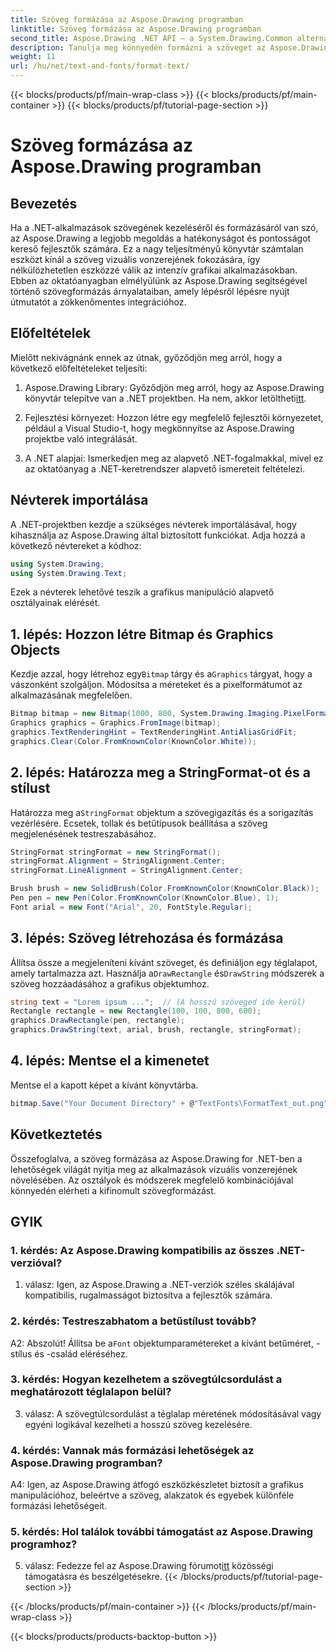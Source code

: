 ```yaml
---
title: Szöveg formázása az Aspose.Drawing programban
linktitle: Szöveg formázása az Aspose.Drawing programban
second_title: Aspose.Drawing .NET API – a System.Drawing.Common alternatívája
description: Tanulja meg könnyedén formázni a szöveget az Aspose.Drawing for .NET-ben. Útmutató lépésről lépésre példákkal.
weight: 11
url: /hu/net/text-and-fonts/format-text/
---
```


{{< blocks/products/pf/main-wrap-class >}}
{{< blocks/products/pf/main-container >}}
{{< blocks/products/pf/tutorial-page-section >}}

# Szöveg formázása az Aspose.Drawing programban

## Bevezetés

Ha a .NET-alkalmazások szövegének kezeléséről és formázásáról van szó, az Aspose.Drawing a legjobb megoldás a hatékonyságot és pontosságot kereső fejlesztők számára. Ez a nagy teljesítményű könyvtár számtalan eszközt kínál a szöveg vizuális vonzerejének fokozására, így nélkülözhetetlen eszközzé válik az intenzív grafikai alkalmazásokban. Ebben az oktatóanyagban elmélyülünk az Aspose.Drawing segítségével történő szövegformázás árnyalataiban, amely lépésről lépésre nyújt útmutatót a zökkenőmentes integrációhoz.

## Előfeltételek

Mielőtt nekivágnánk ennek az útnak, győződjön meg arról, hogy a következő előfeltételeket teljesíti:

1.  Aspose.Drawing Library: Győződjön meg arról, hogy az Aspose.Drawing könyvtár telepítve van a .NET projektben. Ha nem, akkor letöltheti[itt](https://releases.aspose.com/drawing/net/).

2. Fejlesztési környezet: Hozzon létre egy megfelelő fejlesztői környezetet, például a Visual Studio-t, hogy megkönnyítse az Aspose.Drawing projektbe való integrálását.

3. A .NET alapjai: Ismerkedjen meg az alapvető .NET-fogalmakkal, mivel ez az oktatóanyag a .NET-keretrendszer alapvető ismereteit feltételezi.

## Névterek importálása

A .NET-projektben kezdje a szükséges névterek importálásával, hogy kihasználja az Aspose.Drawing által biztosított funkciókat. Adja hozzá a következő névtereket a kódhoz:

```csharp
using System.Drawing;
using System.Drawing.Text;
```

Ezek a névterek lehetővé teszik a grafikus manipuláció alapvető osztályainak elérését.

## 1. lépés: Hozzon létre Bitmap és Graphics Objects

 Kezdje azzal, hogy létrehoz egy`Bitmap` tárgy és a`Graphics` tárgyat, hogy a vászonként szolgáljon. Módosítsa a méreteket és a pixelformátumot az alkalmazásának megfelelően.

```csharp
Bitmap bitmap = new Bitmap(1000, 800, System.Drawing.Imaging.PixelFormat.Format32bppPArgb);
Graphics graphics = Graphics.FromImage(bitmap);
graphics.TextRenderingHint = TextRenderingHint.AntiAliasGridFit;
graphics.Clear(Color.FromKnownColor(KnownColor.White));
```

## 2. lépés: Határozza meg a StringFormat-ot és a stílust

 Határozza meg a`StringFormat` objektum a szövegigazítás és a sorigazítás vezérlésére. Ecsetek, tollak és betűtípusok beállítása a szöveg megjelenésének testreszabásához.

```csharp
StringFormat stringFormat = new StringFormat();
stringFormat.Alignment = StringAlignment.Center;
stringFormat.LineAlignment = StringAlignment.Center;

Brush brush = new SolidBrush(Color.FromKnownColor(KnownColor.Black));
Pen pen = new Pen(Color.FromKnownColor(KnownColor.Blue), 1);
Font arial = new Font("Arial", 20, FontStyle.Regular);
```

## 3. lépés: Szöveg létrehozása és formázása

Állítsa össze a megjeleníteni kívánt szöveget, és definiáljon egy téglalapot, amely tartalmazza azt. Használja a`DrawRectangle` és`DrawString` módszerek a szöveg hozzáadásához a grafikus objektumhoz.

```csharp
string text = "Lorem ipsum ...";  // (A hosszú szöveged ide kerül)
Rectangle rectangle = new Rectangle(100, 100, 800, 600);
graphics.DrawRectangle(pen, rectangle);
graphics.DrawString(text, arial, brush, rectangle, stringFormat);
```

## 4. lépés: Mentse el a kimenetet

Mentse el a kapott képet a kívánt könyvtárba.

```csharp
bitmap.Save("Your Document Directory" + @"TextFonts\FormatText_out.png");
```

## Következtetés

Összefoglalva, a szöveg formázása az Aspose.Drawing for .NET-ben a lehetőségek világát nyitja meg az alkalmazások vizuális vonzerejének növelésében. Az osztályok és módszerek megfelelő kombinációjával könnyedén elérheti a kifinomult szövegformázást.

## GYIK

### 1. kérdés: Az Aspose.Drawing kompatibilis az összes .NET-verzióval?

1. válasz: Igen, az Aspose.Drawing a .NET-verziók széles skálájával kompatibilis, rugalmasságot biztosítva a fejlesztők számára.

### 2. kérdés: Testreszabhatom a betűstílust tovább?

 A2: Abszolút! Állítsa be a`Font` objektumparamétereket a kívánt betűméret, -stílus és -család eléréséhez.

### 3. kérdés: Hogyan kezelhetem a szövegtúlcsordulást a meghatározott téglalapon belül?

3. válasz: A szövegtúlcsordulást a téglalap méretének módosításával vagy egyéni logikával kezelheti a hosszú szöveg kezelésére.

### 4. kérdés: Vannak más formázási lehetőségek az Aspose.Drawing programban?

A4: Igen, az Aspose.Drawing átfogó eszközkészletet biztosít a grafikus manipulációhoz, beleértve a szöveg, alakzatok és egyebek különféle formázási lehetőségeit.

### 5. kérdés: Hol találok további támogatást az Aspose.Drawing programhoz?

 5. válasz: Fedezze fel az Aspose.Drawing fórumot[itt](https://forum.aspose.com/c/diagram/17) közösségi támogatásra és beszélgetésekre.
{{< /blocks/products/pf/tutorial-page-section >}}

{{< /blocks/products/pf/main-container >}}
{{< /blocks/products/pf/main-wrap-class >}}

{{< blocks/products/products-backtop-button >}}
